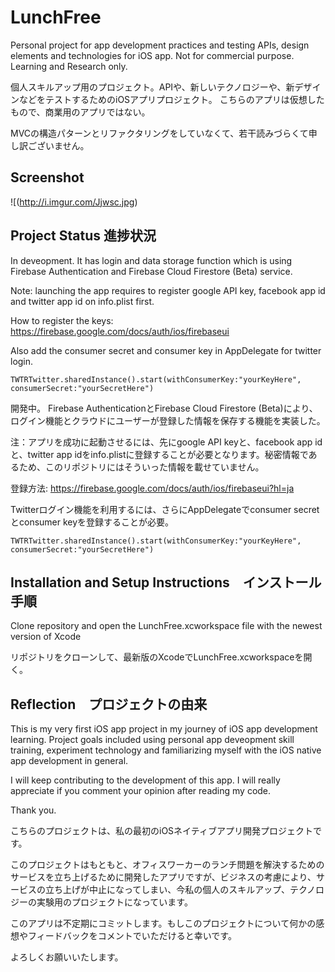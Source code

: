 # LunchFree
Personal project for app development practices and testing APIs, design elements and technologies for iOS app. 
Not for commercial purpose. 
Learning and Research only. 

個人スキルアップ用のプロジェクト。APIや、新しいテクノロジーや、新デザインなどをテストするためのiOSアプリプロジェクト。
こちらのアプリは仮想したもので、商業用のアプリではない。

MVCの構造パターンとリファクタリングをしていなくて、若干読みづらくて申し訳ございません。

## Screenshot
![(http://i.imgur.com/Jjwsc.jpg)


## Project Status 進捗状況
In deveopment. It has login and data storage function which is using Firebase Authentication and Firebase Cloud Firestore (Beta) service.

Note: launching the app requires to register google API key, facebook app id and twitter app id on info.plist first.

How to register the keys: https://firebase.google.com/docs/auth/ios/firebaseui

Also add the consumer secret and consumer key in AppDelegate for twitter login.

```TWTRTwitter.sharedInstance().start(withConsumerKey:"yourKeyHere", consumerSecret:"yourSecretHere")```

開発中。
Firebase AuthenticationとFirebase Cloud Firestore (Beta)により、ログイン機能とクラウドにユーザーが登録した情報を保存する機能を実装した。

注：アプリを成功に起動させるには、先にgoogle API keyと、facebook app idと、twitter app idをinfo.plistに登録することが必要となります。秘密情報であるため、このリポジトリにはそういった情報を載せていません。

登録方法: https://firebase.google.com/docs/auth/ios/firebaseui?hl=ja

Twitterログイン機能を利用するには、さらにAppDelegateでconsumer secretとconsumer keyを登録することが必要。

```TWTRTwitter.sharedInstance().start(withConsumerKey:"yourKeyHere", consumerSecret:"yourSecretHere")```

## Installation and Setup Instructions　インストール手順
Clone repository and open the LunchFree.xcworkspace file with the newest version of Xcode

リポジトリをクローンして、最新版のXcodeでLunchFree.xcworkspaceを開く。

## Reflection　プロジェクトの由来
This is my very first iOS app project in my journey of iOS app development learning. Project goals included using personal app deveopment skill training, experiment technology and familiarizing myself with the iOS native app development in general.

I will keep contributing to the development of this app. I will really appreciate if you comment your opinion after reading my code.

Thank you.

こちらのプロジェクトは、私の最初のiOSネイティブアプリ開発プロジェクトです。

このプロジェクトはもともと、オフィスワーカーのランチ問題を解決するためのサービスを立ち上げるために開発したアプリですが、ビジネスの考慮により、サービスの立ち上げが中止になってしまい、今私の個人のスキルアップ、テクノロジーの実験用のプロジェクトになっています。

このアプリは不定期にコミットします。もしこのプロジェクトについて何かの感想やフィードバックをコメントでいただけると幸いです。

よろしくお願いいたします。
